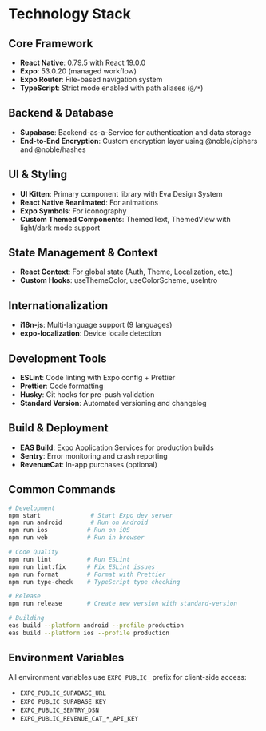 # Technology Stack

## Core Framework

- **React Native**: 0.79.5 with React 19.0.0
- **Expo**: 53.0.20 (managed workflow)
- **Expo Router**: File-based navigation system
- **TypeScript**: Strict mode enabled with path aliases (`@/*`)

## Backend & Database

- **Supabase**: Backend-as-a-Service for authentication and data storage
- **End-to-End Encryption**: Custom encryption layer using @noble/ciphers and @noble/hashes

## UI & Styling

- **UI Kitten**: Primary component library with Eva Design System
- **React Native Reanimated**: For animations
- **Expo Symbols**: For iconography
- **Custom Themed Components**: ThemedText, ThemedView with light/dark mode support

## State Management & Context

- **React Context**: For global state (Auth, Theme, Localization, etc.)
- **Custom Hooks**: useThemeColor, useColorScheme, useIntro

## Internationalization

- **i18n-js**: Multi-language support (9 languages)
- **expo-localization**: Device locale detection

## Development Tools

- **ESLint**: Code linting with Expo config + Prettier
- **Prettier**: Code formatting
- **Husky**: Git hooks for pre-push validation
- **Standard Version**: Automated versioning and changelog

## Build & Deployment

- **EAS Build**: Expo Application Services for production builds
- **Sentry**: Error monitoring and crash reporting
- **RevenueCat**: In-app purchases (optional)

## Common Commands

```bash
# Development
npm start              # Start Expo dev server
npm run android        # Run on Android
npm run ios           # Run on iOS
npm run web           # Run in browser

# Code Quality
npm run lint          # Run ESLint
npm run lint:fix      # Fix ESLint issues
npm run format        # Format with Prettier
npm run type-check    # TypeScript type checking

# Release
npm run release       # Create new version with standard-version

# Building
eas build --platform android --profile production
eas build --platform ios --profile production
```

## Environment Variables

All environment variables use `EXPO_PUBLIC_` prefix for client-side access:

- `EXPO_PUBLIC_SUPABASE_URL`
- `EXPO_PUBLIC_SUPABASE_KEY`
- `EXPO_PUBLIC_SENTRY_DSN`
- `EXPO_PUBLIC_REVENUE_CAT_*_API_KEY`
